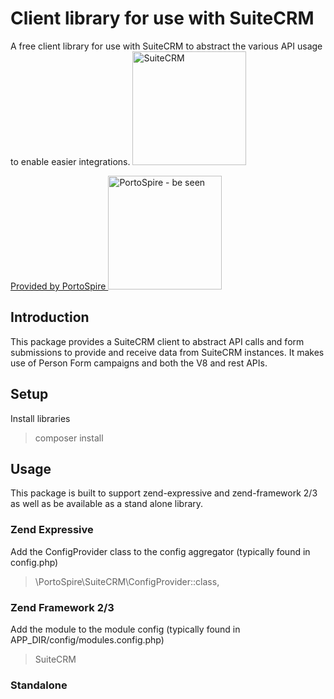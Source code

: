 
# Client library for use with SuiteCRM
A free client library for use with SuiteCRM to abstract the various API usage to enable easier integrations.
<a href="https://suitecrm.com/"><img src="https://assets.portospire.com/psf/img/suite_icon.png" alt="SuiteCRM" width="182" /></a>

<a href="https://www.portospire.com/">Provided by PortoSpire 
    <img src="https://assets.portospire.com/psf/img/portospire%20header.svg" alt="PortoSpire - be seen" width="182" /></a>

## Introduction
This package provides a SuiteCRM client to abstract API calls and form submissions to provide and receive 
data from SuiteCRM instances. It makes use of Person Form campaigns and both the V8 and rest APIs.

## Setup
Install libraries
> composer install

## Usage
This package is built to support zend-expressive and zend-framework 2/3 as well 
as be available as a stand alone library. 

### Zend Expressive
Add the ConfigProvider class to the config aggregator (typically found in config.php)
> \PortoSpire\SuiteCRM\ConfigProvider::class,

### Zend Framework 2/3
Add the module to the module config (typically found in APP_DIR/config/modules.config.php)
> SuiteCRM

### Standalone
